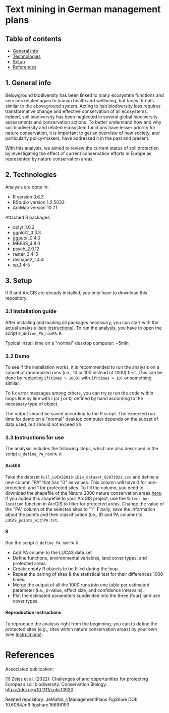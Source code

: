 # Text mining in German management plans

## Table of contents

* [General info](#1-general-info)
* [Technologies](#2-technologies)
* [Setup](#3-setup)
* [References](#references)


## 1. General info

Belowground biodiversity has been linked to many ecosystem functions and services related again to human health and wellbeing, but faces threats similar to the aboveground system. Acting to halt biodiversity loss requires transformative change and effective conservation of all ecosystems. Indeed, soil biodiversity has been neglected in several global biodiversity assessments and conservation actions. To better understand how and why soil biodiversity and related ecosystem functions have lesser priority for nature conservation, it is important to get an overview of how society, and particularly policy-makers, have addressed it in the past and present. 

With this analysis, we aimed to review the current status of soil protection by investigating the effect of current conservation efforts in Europe as represented by nature conservation areas.

## 2. Technologies

Analysis are done in:
* R version 3.6.3
* RStudio version 1.2.5033
* ArcMap version 10.7.1

Attached R packages:

* dplyr_1.0.2  
* ggplot2_3.3.3      
* ggpubr_0.4.0  
* MBESS_4.8.0  
* psych_2.0.12   
* raster_3.4-5
* reshape2_1.4.4    
* sp_1.4-5  

## 3. Setup

If R and ArcGIS are already installed, you only have to download this repository.

### 3.1 Installation guide

After installing and loading all packages necessary, you can start with the actual analysis (see [Instructions](#33-instructions-for-use)). 
To run the analysis, you have to open the script `0_define_PA_nonPA.R`.

Typical install time on a "normal" desktop computer: ~5min


### 3.2 Demo

To see if the installation works, it is recommended to run the analysis on a subset of randomized runs (i.e., 10 or 100 instead of 1000) first. This can be done by replacing `if(times > 1000)` with `if(times > 10)` or something similar.

To fix error messages among others, you can try to run the code within loops line by line with i (or j or k) defined by hand according to the necessary type of object.

The output should be saved according to the R script. The expected run time for demo on a "normal" desktop computer depends on the subset of data used, but should not exceed 2h.

### 3.3 Instructions for use

The analysis includes the following steps, which are also descriped in the script `0_define_PA_nonPA.R`: 

#### ArcGIS

Take the dataset `Full_LUCAS2018-iDiv_dataset_02072021.csv` and define a new column "PA" that has "0" as values. This column will have 0 for non-protected, and 1 for protected sites. To fill the column, you need to download the shapefile of the Natura 2000 nature conservation areas [here](https://www.eea.europa.eu/data-and-maps/data/natura-12/natura-2000-spatial-data/natura-2000-shapefile-1). If you added this shapefile to your ArcGIS project, use the `Select by location` function in ArcGIS to filter for protected areas. Change the value of the "PA" column of the selected sites to "1". Finally, save the information about the points and their classification (i.e., ID and PA column) to `LUCAS_points_withPA.txt`.

#### R

Run the script `0_define_PA_nonPA.R`.

* Add PA column to the LUCAS data set
* Define functions, environmental variables, land cover types, and protected areas.
* Create empty R objects to be filled during the loop.
* Repeat the pairing of sites & the statistical test for their differences 1000 times.
* Merge the output of all the 1000 runs into one table per estimated parameter (i.e., p-value, effect size, and confidence intervalls). 
* Plot the estimated parameters subdivided into the three (four) land use cover types.

#### Reproduction instructions

To reproduce the analysis right from the beginning, you can to define the protected sites (e.g., sites within nature conservation areas) by your own (see [Instructions](#arcgis)).

# References

Associated publication:

[1] Zeiss et al. (2022): Challenges of and opportunities for protecting European soil biodiversity. Conservation Biology. https://doi.org/10.1111/cobi.13930

Related repository:
JeMaNd_r/ManagementPlans
FigShare DOI: 10.6084/m9.figshare.16698193
